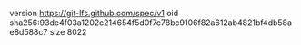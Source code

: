 version https://git-lfs.github.com/spec/v1
oid sha256:93de4f03a1202c214654f5d0f7c78bc9106f82a612ab4821bf4db58ae8d588c7
size 8022
